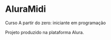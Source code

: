 # AluraMidi
 Curso A partir do zero: iniciante em programação
 
 Projeto produzido na plataforma Alura.
